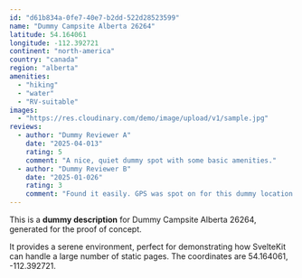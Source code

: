 ```yaml
---
id: "d61b834a-0fe7-40e7-b2dd-522d28523599"
name: "Dummy Campsite Alberta 26264"
latitude: 54.164061
longitude: -112.392721
continent: "north-america"
country: "canada"
region: "alberta"
amenities:
  - "hiking"
  - "water"
  - "RV-suitable"
images:
  - "https://res.cloudinary.com/demo/image/upload/v1/sample.jpg"
reviews:
  - author: "Dummy Reviewer A"
    date: "2025-04-013"
    rating: 5
    comment: "A nice, quiet dummy spot with some basic amenities."
  - author: "Dummy Reviewer B"
    date: "2025-01-026"
    rating: 3
    comment: "Found it easily. GPS was spot on for this dummy location."
---
```


This is a **dummy description** for Dummy Campsite Alberta 26264, generated for the proof of concept.

It provides a serene environment, perfect for demonstrating how SvelteKit can handle a large number of static pages. The coordinates are 54.164061, -112.392721.
